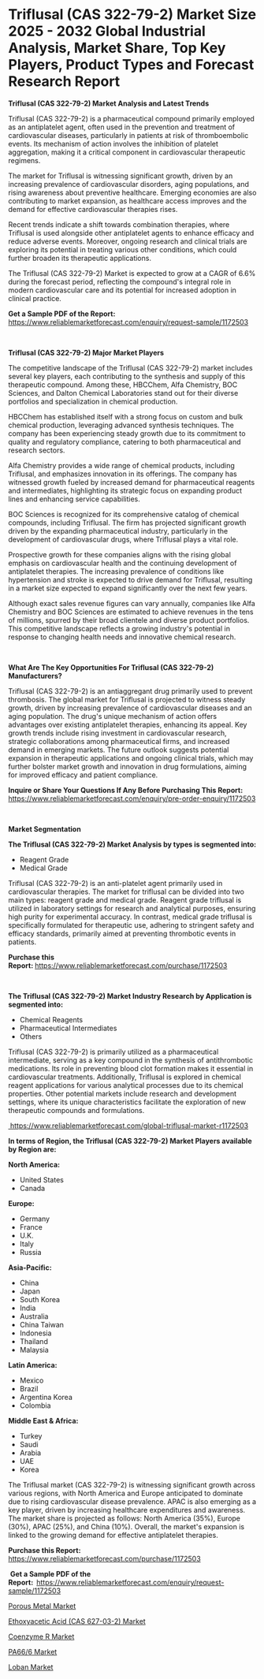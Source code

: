 <p><h1>Triflusal (CAS 322-79-2) Market Size 2025 - 2032 Global Industrial Analysis, Market Share, Top Key Players, Product Types and Forecast Research Report</h1></p><p><strong>Triflusal (CAS 322-79-2) Market Analysis and Latest Trends</strong></p>
<p><p>Triflusal (CAS 322-79-2) is a pharmaceutical compound primarily employed as an antiplatelet agent, often used in the prevention and treatment of cardiovascular diseases, particularly in patients at risk of thromboembolic events. Its mechanism of action involves the inhibition of platelet aggregation, making it a critical component in cardiovascular therapeutic regimens.</p><p>The market for Triflusal is witnessing significant growth, driven by an increasing prevalence of cardiovascular disorders, aging populations, and rising awareness about preventive healthcare. Emerging economies are also contributing to market expansion, as healthcare access improves and the demand for effective cardiovascular therapies rises. </p><p>Recent trends indicate a shift towards combination therapies, where Triflusal is used alongside other antiplatelet agents to enhance efficacy and reduce adverse events. Moreover, ongoing research and clinical trials are exploring its potential in treating various other conditions, which could further broaden its therapeutic applications.</p><p>The Triflusal (CAS 322-79-2) Market is expected to grow at a CAGR of 6.6% during the forecast period, reflecting the compound's integral role in modern cardiovascular care and its potential for increased adoption in clinical practice.</p></p>
<p><strong>Get a Sample PDF of the Report:&nbsp;</strong> <a href="https://www.reliablemarketforecast.com/enquiry/request-sample/1172503?utm_campaign=2219&utm_medium=2&utm_source=Github&utm_content=ia&utm_term=02022025&utm_id=triflusal-cas-322-79-2">https://www.reliablemarketforecast.com/enquiry/request-sample/1172503</a></p>
<p>&nbsp;</p>
<p><strong>Triflusal (CAS 322-79-2) Major Market Players</strong></p>
<p><p>The competitive landscape of the Triflusal (CAS 322-79-2) market includes several key players, each contributing to the synthesis and supply of this therapeutic compound. Among these, HBCChem, Alfa Chemistry, BOC Sciences, and Dalton Chemical Laboratories stand out for their diverse portfolios and specialization in chemical production.</p><p>HBCChem has established itself with a strong focus on custom and bulk chemical production, leveraging advanced synthesis techniques. The company has been experiencing steady growth due to its commitment to quality and regulatory compliance, catering to both pharmaceutical and research sectors.</p><p>Alfa Chemistry provides a wide range of chemical products, including Triflusal, and emphasizes innovation in its offerings. The company has witnessed growth fueled by increased demand for pharmaceutical reagents and intermediates, highlighting its strategic focus on expanding product lines and enhancing service capabilities.</p><p>BOC Sciences is recognized for its comprehensive catalog of chemical compounds, including Triflusal. The firm has projected significant growth driven by the expanding pharmaceutical industry, particularly in the development of cardiovascular drugs, where Triflusal plays a vital role.</p><p>Prospective growth for these companies aligns with the rising global emphasis on cardiovascular health and the continuing development of antiplatelet therapies. The increasing prevalence of conditions like hypertension and stroke is expected to drive demand for Triflusal, resulting in a market size expected to expand significantly over the next few years.</p><p>Although exact sales revenue figures can vary annually, companies like Alfa Chemistry and BOC Sciences are estimated to achieve revenues in the tens of millions, spurred by their broad clientele and diverse product portfolios. This competitive landscape reflects a growing industry's potential in response to changing health needs and innovative chemical research.</p></p>
<p>&nbsp;</p>
<p><strong>What Are The Key Opportunities For Triflusal (CAS 322-79-2) Manufacturers?</strong></p>
<p><p>Triflusal (CAS 322-79-2) is an antiaggregant drug primarily used to prevent thrombosis. The global market for Triflusal is projected to witness steady growth, driven by increasing prevalence of cardiovascular diseases and an aging population. The drug's unique mechanism of action offers advantages over existing antiplatelet therapies, enhancing its appeal. Key growth trends include rising investment in cardiovascular research, strategic collaborations among pharmaceutical firms, and increased demand in emerging markets. The future outlook suggests potential expansion in therapeutic applications and ongoing clinical trials, which may further bolster market growth and innovation in drug formulations, aiming for improved efficacy and patient compliance.</p></p>
<p><strong>Inquire or Share Your Questions If Any Before Purchasing This Report:</strong> <a href="https://www.reliablemarketforecast.com/enquiry/pre-order-enquiry/1172503?utm_campaign=2219&utm_medium=2&utm_source=Github&utm_content=ia&utm_term=02022025&utm_id=triflusal-cas-322-79-2">https://www.reliablemarketforecast.com/enquiry/pre-order-enquiry/1172503</a></p>
<p>&nbsp;</p>
<p><strong>Market Segmentation</strong></p>
<p><strong>The Triflusal (CAS 322-79-2) Market Analysis by types is segmented into:</strong></p>
<p><ul><li>Reagent Grade</li><li>Medical Grade</li></ul></p>
<p><p>Triflusal (CAS 322-79-2) is an anti-platelet agent primarily used in cardiovascular therapies. The market for triflusal can be divided into two main types: reagent grade and medical grade. Reagent grade triflusal is utilized in laboratory settings for research and analytical purposes, ensuring high purity for experimental accuracy. In contrast, medical grade triflusal is specifically formulated for therapeutic use, adhering to stringent safety and efficacy standards, primarily aimed at preventing thrombotic events in patients.</p></p>
<p><strong>Purchase this Report:&nbsp;</strong><a href="https://www.reliablemarketforecast.com/purchase/1172503?utm_campaign=2219&utm_medium=2&utm_source=Github&utm_content=ia&utm_term=02022025&utm_id=triflusal-cas-322-79-2">https://www.reliablemarketforecast.com/purchase/1172503</a></p>
<p>&nbsp;</p>
<p><strong>The Triflusal (CAS 322-79-2) Market Industry Research by Application is segmented into:</strong></p>
<p><ul><li>Chemical Reagents</li><li>Pharmaceutical Intermediates</li><li>Others</li></ul></p>
<p><p>Triflusal (CAS 322-79-2) is primarily utilized as a pharmaceutical intermediate, serving as a key compound in the synthesis of antithrombotic medications. Its role in preventing blood clot formation makes it essential in cardiovascular treatments. Additionally, Triflusal is explored in chemical reagent applications for various analytical processes due to its chemical properties. Other potential markets include research and development settings, where its unique characteristics facilitate the exploration of new therapeutic compounds and formulations.</p></p>
<p><a href="https://www.reliablemarketforecast.com/global-triflusal-market-r1172503?utm_campaign=2219&utm_medium=2&utm_source=Github&utm_content=ia&utm_term=02022025&utm_id=triflusal-cas-322-79-2">&nbsp;https://www.reliablemarketforecast.com/global-triflusal-market-r1172503</a></p>
<p><strong>In terms of Region, the Triflusal (CAS 322-79-2) Market Players available by Region are:</strong></p>
<p>
    <p> <strong> North America: </strong>
        <ul>
            <li>United States</li>
            <li>Canada</li>
        </ul>
        </p> 
    <p> <strong> Europe: </strong>
        <ul>
            <li>Germany</li>
            <li>France</li>
            <li>U.K.</li>
            <li>Italy</li>
            <li>Russia</li>
        </ul>
        </p> 
    <p> <strong> Asia-Pacific: </strong>
        <ul>
            <li>China</li>
            <li>Japan</li>
            <li>South Korea</li>
            <li>India</li>
            <li>Australia</li>
            <li>China Taiwan</li>
            <li>Indonesia</li>
            <li>Thailand</li>
            <li>Malaysia</li>
        </ul>
        </p> 
    <p> <strong> Latin America: </strong>
        <ul>
            <li>Mexico</li>
            <li>Brazil</li>
            <li>Argentina Korea</li>
            <li>Colombia</li>
        </ul>
        </p> 
    <p> <strong> Middle East & Africa: </strong>
        <ul>
            <li>Turkey</li>
            <li>Saudi</li>
            <li>Arabia</li>
            <li>UAE</li>
            <li>Korea</li>
        </ul>
    </p>
    </p>
<p><p>The Triflusal market (CAS 322-79-2) is witnessing significant growth across various regions, with North America and Europe anticipated to dominate due to rising cardiovascular disease prevalence. APAC is also emerging as a key player, driven by increasing healthcare expenditures and awareness. The market share is projected as follows: North America (35%), Europe (30%), APAC (25%), and China (10%). Overall, the market's expansion is linked to the growing demand for effective antiplatelet therapies.</p></p>
<p><strong>Purchase this Report: </strong><a href="https://www.reliablemarketforecast.com/purchase/1172503?utm_campaign=2219&utm_medium=2&utm_source=Github&utm_content=ia&utm_term=02022025&utm_id=triflusal-cas-322-79-2">https://www.reliablemarketforecast.com/purchase/1172503</a></p>
<p>&nbsp;<strong>Get a Sample PDF of the Report:&nbsp;&nbsp;</strong><a href="https://www.reliablemarketforecast.com/enquiry/request-sample/1172503?utm_campaign=2219&utm_medium=2&utm_source=Github&utm_content=ia&utm_term=02022025&utm_id=triflusal-cas-322-79-2">https://www.reliablemarketforecast.com/enquiry/request-sample/1172503</a></p>
<p><strong></strong></p>
<p><p><a href="https://www.linkedin.com/pulse/porous-metal-market-review-strategic-growth-forecasted-oem1c?utm_campaign=2219&utm_medium=2&utm_source=Github&utm_content=ia&utm_term=02022025&utm_id=triflusal-cas-322-79-2">Porous Metal Market</a></p><p><a href="https://github.com/suleimannichelle7/Market-Research-Report-List-1/blob/main/ethoxyacetic-acid-cas-627-03-2-market.md?utm_campaign=2219&utm_medium=2&utm_source=Github&utm_content=ia&utm_term=02022025&utm_id=triflusal-cas-322-79-2">Ethoxyacetic Acid (CAS 627-03-2) Market</a></p><p><a href="https://www.linkedin.com/pulse/coenzyme-r-market-size-revenue-analysis-cagr-73-from-2025-2032-8qwsc?utm_campaign=2219&utm_medium=2&utm_source=Github&utm_content=ia&utm_term=02022025&utm_id=triflusal-cas-322-79-2">Coenzyme R Market</a></p><p><a href="https://www.linkedin.com/pulse/pa666-market-analysis-2025-2032-projected-107-cagr-55ouc?utm_campaign=2219&utm_medium=2&utm_source=Github&utm_content=ia&utm_term=02022025&utm_id=triflusal-cas-322-79-2">PA66/6 Market</a></p><p><a href="https://www.linkedin.com/pulse/comprehensive-examination-loban-market-basis-type-application-dbt6f?utm_campaign=2219&utm_medium=2&utm_source=Github&utm_content=ia&utm_term=02022025&utm_id=triflusal-cas-322-79-2">Loban Market</a></p></p>